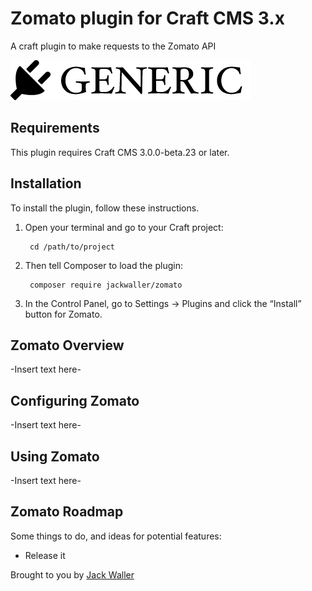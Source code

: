 # Zomato plugin for Craft CMS 3.x

A craft plugin to make requests to the Zomato API

![Screenshot](resources/img/plugin-logo.png)

## Requirements

This plugin requires Craft CMS 3.0.0-beta.23 or later.

## Installation

To install the plugin, follow these instructions.

1. Open your terminal and go to your Craft project:

        cd /path/to/project

2. Then tell Composer to load the plugin:

        composer require jackwaller/zomato

3. In the Control Panel, go to Settings → Plugins and click the “Install” button for Zomato.

## Zomato Overview

-Insert text here-

## Configuring Zomato

-Insert text here-

## Using Zomato

-Insert text here-

## Zomato Roadmap

Some things to do, and ideas for potential features:

* Release it

Brought to you by [Jack Waller](https://github.com/jackwaller)
